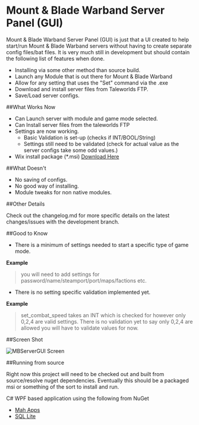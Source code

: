 Mount & Blade Warband Server Panel (GUI)
===

Mount & Blade Warband Server Panel (GUI) is just that a UI created to help start/run Mount & Blade Warband servers without having to create separate config files/bat files. It is very much still in development but should contain the following list of features when done.

- Installing via some other method than source build.
- Launch any Module that is out there for Mount & Blade Warband
- Allow for any setting that uses the "Set" command via the .exe
- Download and install server files from Taleworlds FTP.
- Save/Load server configs.

##What Works Now

* Can Launch server with module and game mode selected.
* Can Install server files from the taleworlds FTP
* Settings are now working.
  * Basic Validation is set-up (checks if INT/BOOL/String)
  * Settings still need to be validated (check for actual value as the server configs take some odd values.)
* Wix install package (*.msi) [Download Here](http://n00bworks.com/MBServerPanel/releases/MBServerPanelInstall.msi)

##What Doesn't

* No saving of configs.
* No good way of installing.
* Module tweaks for non native modules.

##Other Details

Check out the changelog.md for more specific details on the latest changes/issues with the development branch.
  
##Good to Know 

* There is a minimum of settings needed to start a specific type of game mode.

**Example**

>you will need to add settings for password/name/steamport/port/maps/factions etc.

* There is no setting specific validation implemented yet. 

**Example**

>set_combat_speed takes an INT which is checked for however only 0,2,4 are valid settings. There is no validation yet to say only 0,2,4 are allowed you will have to validate values for now.

##Screen Shot

![MBServerGUI Screen](http://n00bworks.com/img/MBScreen.PNG)

##Running from source

Right now this project will need to be checked out and built from source/resolve nuget dependencies. Eventually this should be a packaged msi or something of the sort to install and run.

C# WPF based application using the following from NuGet
- [Mah Apps](http://mahapps.com/)
- [SQL Lite](http://www.nuget.org/packages/System.Data.SQLite.Core/)
